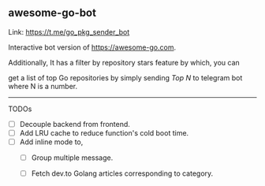 ## awesome-go-bot

Link: https://t.me/go_pkg_sender_bot

Interactive bot version of https://awesome-go.com.

Additionally, It has a filter by repository stars feature by which, you can 

get a list of top Go repositories by simply sending *Top N* to telegram bot where N is a number. 

---

TODOs

- [ ] Decouple backend from frontend.
- [ ] Add LRU cache to reduce function's cold boot time.
- [ ] Add inline mode to,
     - [ ] Group multiple message.
     - [ ] Fetch dev.to Golang articles corresponding to category.

 

